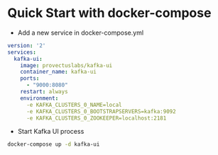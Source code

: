 # Quick Start with docker-compose

* Add a new service in docker-compose.yml

```yaml
version: '2'
services:
  kafka-ui:
    image: provectuslabs/kafka-ui
    container_name: kafka-ui
    ports:
      - "9000:8080"
    restart: always
    environment:
      -e KAFKA_CLUSTERS_0_NAME=local
      -e KAFKA_CLUSTERS_0_BOOTSTRAPSERVERS=kafka:9092
      -e KAFKA_CLUSTERS_0_ZOOKEEPER=localhost:2181
```
   
  
* Start Kafka UI process

```bash
docker-compose up -d kafka-ui
```
